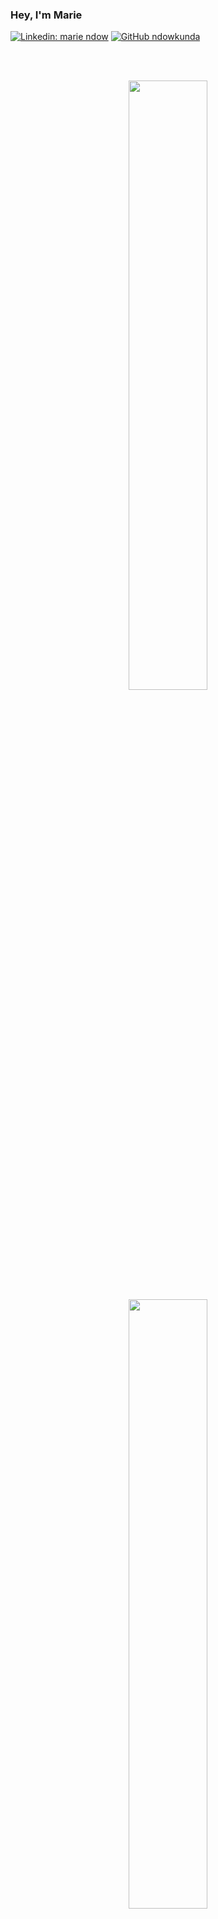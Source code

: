 ### Hey, I'm Marie
<!--
badges: contact/socials
-->
[![Linkedin: marie ndow](https://img.shields.io/badge/-mariendow-blue?style=flat&logo=Linkedin&logoColor=white&link=https://www.linkedin.com/in/mariendow/)](https://www.linkedin.com/in/mariendow/)
[![GitHub ndowkunda](https://img.shields.io/github/followers/ndowkunda?label=follow&style=social)](https://github.com/ndowkunda)
<br>

<!--
About me

- 🔭 I’m currently working on ...
- 🌱 I’m currently learning ...
- 👯 I’m looking to collaborate on ...
- 🤔 I’m looking for help with ...
- 💬 Ask me about ...
- 📫 How to reach me: 
- 😄 Pronouns: ...
- ⚡ Fun fact: ...
-->

<br>

<!--
Tech I have experience using...
-->

<!-- <p align="center">
  <img src="https://img.shields.io/badge/HTML5-E34F26.svg?&style=for-the-badge&logo=node.js&logoColor=white" />&nbsp;&nbsp;&nbsp;
  <img src="https://img.shields.io/badge/react%20-%2300D9FF.svg?&style=for-the-badge&logo=react&logoColor=white" />&nbsp;&nbsp;&nbsp;
  <img src="https://img.shields.io/badge/java-%23ED8B00.svg?&style=for-the-badge&logo=openjdk&logoColor=white" />&nbsp;&nbsp;&nbsp;
</p>

<!-- <p align="center">
  <img src="https://img.shields.io/badge/Express.js-404D59.svg?&style=for-the-badge&logo=node.js&logoColor=white" />&nbsp;&nbsp;&nbsp;
  <img src="https://img.shields.io/badge/react%20-%2300D9FF.svg?&style=for-the-badge&logo=react&logoColor=white" />&nbsp;&nbsp;&nbsp;
  <img src="https://img.shields.io/badge/java-%23ED8B00.svg?&style=for-the-badge&logo=openjdk&logoColor=white" />&nbsp;&nbsp;&nbsp;
</p> -->
<!-- <p align="right">
  <img src="https://img.shields.io/badge/node.js%20-%2343853D.svg?&style=for-the-badge&logo=node.js&logoColor=white" />&nbsp;&nbsp;&nbsp;
  <img src="https://img.shields.io/badge/react%20-%2300D9FF.svg?&style=for-the-badge&logo=react&logoColor=white" />&nbsp;&nbsp;&nbsp;
  <img src="https://img.shields.io/badge/java-%23ED8B00.svg?&style=for-the-badge&logo=openjdk&logoColor=white" />&nbsp;&nbsp;&nbsp;
</p> -->

<br>
<p align="center">
  <img height="50%" width="auto" src ="https://github-readme-stats.vercel.app/api?username=ndowkunda&show_icons=true&count_private=true&theme=darcula&hide_border=true&hide=issues,contribs&bg_color=00000000">
  <img height="50%" width="auto" src ="https://github-readme-stats.vercel.app/api/top-langs/?username=ndowkunda&layout=compact&hide_border=true&theme=darcula&bg_color=00000000&langs_count=6&hide=css">
<!--   <img src ="https://github-readme-streak-stats.herokuapp.com?user=ndowkunda&theme=darcula&hide_border=true&background=FFFFFF00"> -->
  <br>
  <br>
</p>
